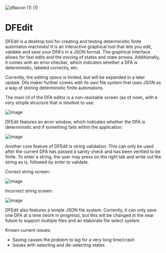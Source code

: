
![dfaicon (1) (1)](https://github.com/SortedIvan/dfamaker/assets/62967263/d0a6e452-dd01-4db1-bb89-396badfcae0d)

<h1> DFEdit </h1>
DFEdit is a desktop tool for creating and testing deterministic finite automaton machines!
It is an interactive graphical tool that lets you edit, validate and save your DFA's in a JSON format. 
The graphical interface allows for fast edits and the moving of states and state arrows.
Additionally, it comes with an error checker, which indicates whether a DFA is deterministic, labeled correctly, etc.

Currently, the editing space is limited, but will be expanded in a later update.
Dfa maker further comes with its own file system that uses JSON as a way of storing deterministic finite automatons.

The main UI of the DFA editor is a non-resizable screen (as of now), with a very simple structure that is intuitive to use.

![image](https://github.com/SortedIvan/dfamaker/assets/62967263/ba71d5c1-fa4a-4913-b7b4-e7cac6f264ac)

DFEdit features an error window, which indicates whether the DFA is deterministic and if something fails within the application:

![image](https://github.com/SortedIvan/dfamaker/assets/62967263/a34a8843-acf4-415b-bd21-d385d06a40e5)

Another core feature of DFEdit is string validation. This can only be used after the current DFA has passed a sanity check and has been verified to be finite. 
To enter a string, the user may press on the right tab and write out the string as is, followed by enter to validate.

Correct string screen:

![image](https://github.com/SortedIvan/dfamaker/assets/62967263/7ab95f26-fbfd-4b1e-9d1d-dbd984365386)

Incorrect string screen:

![image](https://github.com/SortedIvan/dfamaker/assets/62967263/dd89f6ad-7ccc-4301-8ec6-691348dc2818)

DFEdit also features a simple JSON file system. Currently, it can only save one DFA at a time (work in progress), but this will be changed in the near future to support multiple files and an elaborate file select system.

Known current issues:
- Saving causes the problem to lag for a very long time/crash
- Issues with selecting and de-selecting states

